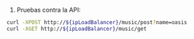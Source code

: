 1. Pruebas contra la API:

```bash
curl -XPOST http://${ipLoadBalancer}/music/post?name=oasis
curl -XGET http://${ipLoadBalancer}/music/get
```

